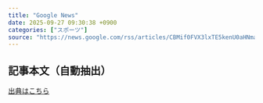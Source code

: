```yaml
---
title: "Google News"
date: 2025-09-27 09:30:38 +0900
categories: ["スポーツ"]
source: "https://news.google.com/rss/articles/CBMif0FVX3lxTE5kenU0aHNmaHFBX3dXZkJPM0ZzNk5SZWs1X1lDMDNmQmRMcEZBOEpCbi02cDRYNTBjaC1EZEJzT1I4VU5BdlVqUFNpb1FZT242N2tzMDFYQTcxTVYzekdYcEMyd2t0bVBGOVNoeXRqR2FhbkxPQlNDMFFwVzdlcWc?oc=5"
---
```


## 記事本文（自動抽出）
<body class="y0K44d EA71Tc" id="readabilityBody"></body>

[出典はこちら](https://news.google.com/rss/articles/CBMif0FVX3lxTE5kenU0aHNmaHFBX3dXZkJPM0ZzNk5SZWs1X1lDMDNmQmRMcEZBOEpCbi02cDRYNTBjaC1EZEJzT1I4VU5BdlVqUFNpb1FZT242N2tzMDFYQTcxTVYzekdYcEMyd2t0bVBGOVNoeXRqR2FhbkxPQlNDMFFwVzdlcWc?oc=5)
